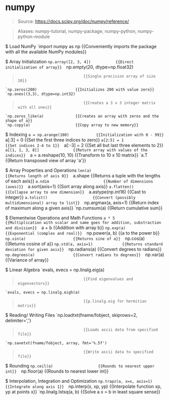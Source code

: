 # numpy

> Source: https://docs.scipy.org/doc/numpy/reference/

> Aliases: numpy-tutorial, numpy-package, numpy-python, numpy-python-module

$ Load NumPy
    `import numpy as np            {{Conveniently imports the package with all the available NumPy modules}} 

$ Array Initialization
    `np.array([2, 3, 4])           {{Direct initialization of array}} 
    `np.empty(20, dtype=np.float32)
>                                  {{Single precision array of size 20}} 
    `np.zeros(200)                 {{Initializes 200 with value zero}} 
    `np.ones((3,3), dtype=np.int32)
>                                  {{Creates a 3 x 3 integer matrix with all ones}} 
    `np.zeros_like(a)              {{Creates an array with zeros and the shape of a}} 
    `np.copy(a)                    {{Copy array to new memory}} 

$ Indexing
    `a = np.arange(100)            {{Initialization with 0 - 99}} 
    `a[:3] = 0                     {{Set the first three indices to zero}} 
    `a[2:5] = 1                    {{Set indices 2-4 to 1}} 
    `a[:-3] = 2                    {{Set all but last three elements to 2}} 
    `a[[1, 1, 3, 8]]               {{Return array with values of the indices}} 
    `a = a.reshape(10, 10)         {{Transform to 10 x 10 matrix}} 
    `a.T                           {{Return transposed view of array 'a'}} 

$ Array Properties and Operations
    `len(a)                        {{Returns length of axis 0}} 
    `a.shape                       {{Returns a tuple with the lengths of each axis}} 
    `a.ndim                        {{Number of dimensions (axes)}} 
    `a.sort(axis=1)                {{Sort array along axis}} 
    `a.flatten()                   {{Collapse array to one dimension}} 
    `a.astype(np.int16)            {{Cast to integer}} 
    `a.tolist()                    {{Convert (possibly multidimensional) array to list}} 
    `np.argmax(a, axis=1)          {{Return index of maximum along a given axis}} 
    `np.cumsum(a)                  {{Return cumulative sum}} 

$ Elementwise Operations and Math Functions
    `a * 5                         {{Multiplication with scalar and same goes for addition, substraction and division}} 
    `a + b                         {{Addition with array b}} 
    `np.exp(a)                     {{Exponential (complex and real)}} 
    `np.power(a, b)                {{a to the power b}} 
    `np.sin(a)                     {{Returns sine of a}} 
    `np.cos(a)                     {{Returns cosine of a}} 
    `np.std(a, axis=1)             {{Returns standard deviation for given axis}} 
    `np.radians(a)                 {{Convert degrees to radians}} 
    `np.degrees(a)                 {{Convert radians to degrees}} 
    `np.var(a)                     {{Variance of array}} 

$ Linear Algebra
    `evals, evecs = np.linalg.eig(a)
>                                  {{Find eigenvalues and eigenvectors}} 
    `evals, evecs = np.linalg.eigh(a)
>                                  {{p.linalg.eig for hermitian matrix}} 

$ Reading/ Writing Files
    `np.loadtxt(fname/fobject, skiprows=2, delimiter=',')
>                                  {{Loads ascii data from specified file}} 
    `np.savetxt(fname/fobject, array, fmt='%.5f')
>                                  {{Write ascii data to specified file}} 

$ Rounding
    `np.ceil(a)                    {{Rounds to nearest upper int}} 
    `np.floor(a)                   {{Rounds to nearest lower int}} 

$ Interpolation, Integration and Optimization
    `np.trapz(a, x=x, axis=1)      {{Integrate along axis 1}} 
    `np.interp(x, xp, yp)          {{Interpolate function xp, yp at points x}} 
    `np.linalg.lstsq(a, b)         {{Solve a x = b in least square sense}} 

